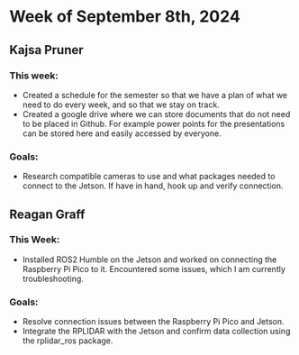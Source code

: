 # Week of September 8th, 2024

## Kajsa Pruner
### This week:
- Created a schedule for the semester so that we have a plan of what we need to do every week, and so that we stay on track.
- Created a google drive where we can store documents that do not need to be placed in Github. For example power points for the presentations can be stored here and easily accessed by everyone.
### Goals:
- Research compatible cameras to use and what packages needed to connect to the Jetson. If have in hand, hook up and verify connection.

## Reagan Graff
### This Week:
- Installed ROS2 Humble on the Jetson and worked on connecting the Raspberry Pi Pico to it. Encountered some issues, which I am currently troubleshooting.
### Goals:
- Resolve connection issues between the Raspberry Pi Pico and Jetson.
- Integrate the RPLIDAR with the Jetson and confirm data collection using the rplidar_ros package.
